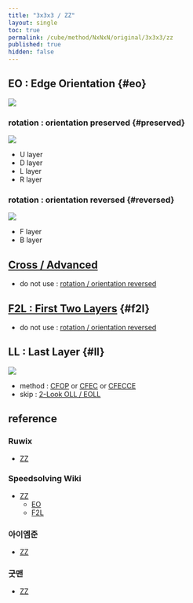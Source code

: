 ```yaml
---
title: "3x3x3 / ZZ"
layout: single
toc: true
permalink: /cube/method/NxNxN/original/3x3x3/zz
published: true
hidden: false
---
```


<head>
  <base target="_blank">
  <style>
    img {
      max-width:250px;
    }
  </style>
</head>



## EO : Edge Orientation {#eo}

<a href="https://ruwix.com/widget/3d/?colored=u/e%20d/e%20Fl%20Fr%20Bl%20Br&solved=undefined&setupmoves=L%20U%20R%20D%20L&hover=9&speed=500&flags=canvas">
  <img src="https://user-images.githubusercontent.com/92285528/216020510-914c1467-ab22-44ce-a864-407eb993e19b.png">
</a>

### rotation : orientation preserved {#preserved}

<a href="https://ruwix.com/widget/3d/?colored=l%20r%20u%20d&solved=undefined&hover=9&speed=500&flags=canvas">
  <img src="https://user-images.githubusercontent.com/92285528/218125053-168d48f0-9ae9-4fa8-8f53-1d67272a75df.png">
</a>

- U layer
- D layer
- L layer
- R layer

### rotation : orientation reversed {#reversed}

<a href="https://ruwix.com/widget/3d/?colored=f%20b&solved=undefined&hover=9&speed=500&flags=canvas">
  <img src="https://user-images.githubusercontent.com/92285528/218125521-d2f8ad9b-f572-45be-a534-3a831b9223b6.png">
</a>

- F layer
- B layer



## [Cross / Advanced](/cube/method/NxNxN/original/3x3x3/cross/advanced)

- do not use : [rotation / orientation reversed](#reversed)



## [F2L : First Two Layers](/cube/method/NxNxN/original/3x3x3/f2l) {#f2l}

- do not use : [rotation / orientation reversed](#reversed)



## LL : Last Layer {#ll}

<a href="https://ruwix.com/widget/3d/?colored=U-%20u/em&hover=9&speed=500&flags=canvas">
  <img src="https://user-images.githubusercontent.com/92285528/216024030-11bb872b-081a-4ed9-ad7d-fde0e5301785.png">
</a>

- method : [CFOP](/cube/method/NxNxN/original/3x3x3/cfop) or [CFEC](/cube/method/NxNxN/original/3x3x3/cfec) or [CFECCE](/cube/method/NxNxN/original/3x3x3/cfecce)
- skip : [2-Look OLL / EOLL](/cube/method/NxNxN/original/3x3x3/2_look_oll/eoll)



## reference

### Ruwix

- [ZZ](https://ruwix.com/the-rubiks-cube/different-rubiks-cube-solving-methods/zz-method/)

### Speedsolving Wiki

- [ZZ](https://www.speedsolving.com/wiki/index.php/ZZ_method)
  - [EO](https://www.speedsolving.com/wiki/index.php/EO_Steps)
  - [F2L](https://www.speedsolving.com/wiki/index.php/ZZ_F2L)

### 아이엠준

- [ZZ](https://youtu.be/EeGGEHghsv4)

### 굿맨

- [ZZ](https://youtu.be/MM-pqHRYGo0)
